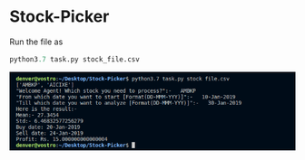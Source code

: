 # Stock-Picker

Run the file as

```python
python3.7 task.py stock_file.csv 
```

![](screenshot.png)